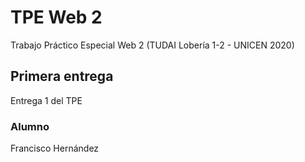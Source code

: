 # TPE Web 2

Trabajo Práctico Especial Web 2 (TUDAI Lobería 1-2 - UNICEN 2020)

## Primera entrega

Entrega 1 del TPE

### Alumno

Francisco Hernández